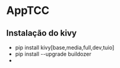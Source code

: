 # AppTCC

## Instalação do kivy

* pip install kivy[base,media,full,dev,tuio]
* pip install --upgrade buildozer
* 